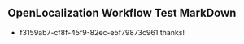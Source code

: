 ## OpenLocalization Workflow Test MarkDown
* f3159ab7-cf8f-45f9-82ec-e5f79873c961 thanks!

<!--HONumber=Aug16_HO4-->


